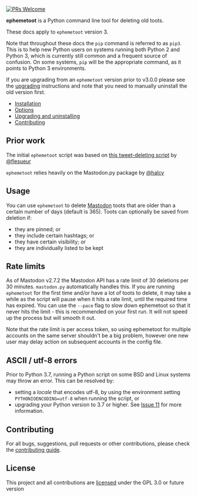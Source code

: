 [![PRs Welcome](https://img.shields.io/badge/PRs-welcome-brightgreen.svg?style=flat-square)](http://makeapullrequest.com) 

**ephemetoot** is a Python command line tool for deleting old toots.

These docs apply to `ephemetoot` version 3.

Note that throughout these docs the `pip` command is referred to as `pip3`. This is to help new Python users on systems running both Python 2 and Python 3, which is currently still common and a frequent source of confusion. On some systems, `pip` will be the appropriate command, as it points to Python 3 environments.

If you are upgrading from an `ephemetoot` version prior to v3.0.0 please see the [upgrading](./upgrade.md) instructions and note that you need to manually uninstall the old version first.

* [Installation](./install.md)
* [Options](./options.md)
* [Upgrading and uninstalling](./upgrade.md)
* [Contributing](./contributing.md)

## Prior work
The initial `ephemetoot` script was based on [this tweet-deleting script](https://gist.github.com/flesueur/bcb2d9185b64c5191915d860ad19f23f) by [@flesueur](https://github.com/flesueur)

`ephemetoot` relies heavily on the Mastodon.py package by [@halcy](https://github.com/halcy)

## Usage
You can use `ephemetoot` to delete [Mastodon](https://github.com/tootsuite/mastodon) toots that are older than a certain number of days (default is 365). Toots can optionally be saved from deletion if:
* they are pinned; or
* they include certain hashtags; or
* they have certain visibility; or
* they are individually listed to be kept

## Rate limits
As of Mastodon v2.7.2 the Mastodon API has a rate limit of 30 deletions per 30 minutes. `mastodon.py` automatically handles this. If you are running `ephemetoot` for the first time and/or have a lot of toots to delete, it may take a while as the script will pause when it hits a rate limit, until the required time has expired. You can use the `--pace` flag to slow down ephemetoot so that it never hits the limit - this is recommended on your first run. It will not speed up the process but will smooth it out.

Note that the rate limit is per access token, so using ephemetoot for multiple accounts on the same server shouldn't be a big problem, however one new user may delay action on subsequent accounts in the config file.

## ASCII / utf-8 errors
Prior to Python 3.7, running a Python script on some BSD and Linux systems may throw an error. This can be resolved by:
* setting a _locale_ that encodes utf-8, by using the environment setting `PYTHONIOENCODING=utf-8` when running the script, or 
* upgrading your Python version to 3.7 or higher. See [Issue 11](https://github.com/hughrun/ephemetoot/issues/11) for more information.

## Contributing
For all bugs, suggestions, pull requests or other contributions, please check the [contributing guide](./docs/contributing.md).

## License
This project and all contributions are [licensed](https://github.com/hughrun/ephemetoot/blob/master/LICENSE) under the GPL 3.0 or future version
